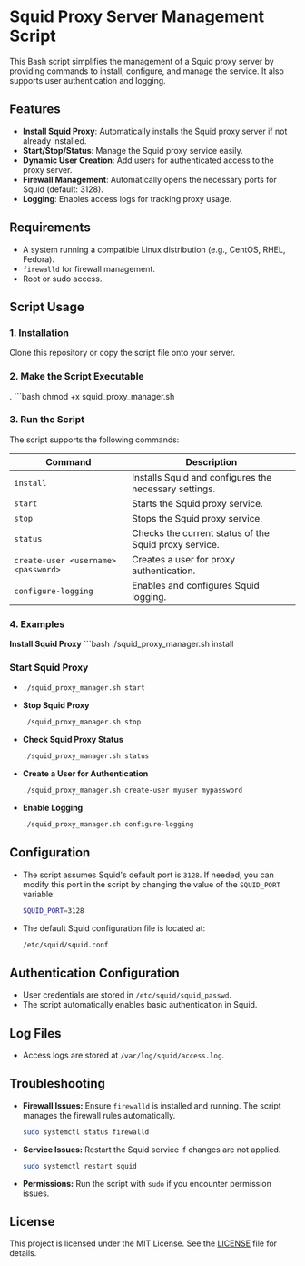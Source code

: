 # Squid Proxy Server Management Script

This Bash script simplifies the management of a Squid proxy server by providing commands to install, configure, and manage the service. It also supports user authentication and logging.

## Features
- **Install Squid Proxy**: Automatically installs the Squid proxy server if not already installed.
- **Start/Stop/Status**: Manage the Squid proxy service easily.
- **Dynamic User Creation**: Add users for authenticated access to the proxy server.
- **Firewall Management**: Automatically opens the necessary ports for Squid (default: 3128).
- **Logging**: Enables access logs for tracking proxy usage.

## Requirements
- A system running a compatible Linux distribution (e.g., CentOS, RHEL, Fedora).
- `firewalld` for firewall management.
- Root or sudo access.

## Script Usage

### 1. Installation
Clone this repository or copy the script file onto your server.

### 2. Make the Script Executable
.
    ```bash
    chmod +x squid_proxy_manager.sh

### 3. Run the Script
The script supports the following commands:

| Command                          | Description                                           |
|----------------------------------|-------------------------------------------------------|
| `install`                        | Installs Squid and configures the necessary settings. |
| `start`                          | Starts the Squid proxy service.                       |
| `stop`                           | Stops the Squid proxy service.                        |
| `status`                         | Checks the current status of the Squid proxy service. |
| `create-user <username> <password>` | Creates a user for proxy authentication.           |
| `configure-logging`              | Enables and configures Squid logging.                 |

### 4. Examples
**Install Squid Proxy**
    ```bash
    ./squid_proxy_manager.sh install

### Start Squid Proxy
-
    ```bash
    ./squid_proxy_manager.sh start

- **Stop Squid Proxy**

    ```bash
    ./squid_proxy_manager.sh stop

- **Check Squid Proxy Status**

    ```bash
    ./squid_proxy_manager.sh status

- **Create a User for Authentication**

    ```bash
    ./squid_proxy_manager.sh create-user myuser mypassword

- **Enable Logging**

    ```bash
    ./squid_proxy_manager.sh configure-logging

## Configuration
- The script assumes Squid's default port is `3128`. If needed, you can modify this port in the script by changing the value of the `SQUID_PORT` variable:

    ```bash
    SQUID_PORT=3128

- The default Squid configuration file is located at:

    ```bash
    /etc/squid/squid.conf

## Authentication Configuration
- User credentials are stored in `/etc/squid/squid_passwd`.
- The script automatically enables basic authentication in Squid.
## Log Files
- Access logs are stored at `/var/log/squid/access.log`.

## Troubleshooting
- **Firewall Issues:** Ensure `firewalld` is installed and running. The script manages the firewall rules automatically.
    ```bash
    sudo systemctl status firewalld

- **Service Issues:** Restart the Squid service if changes are not applied.
    ```bash
    sudo systemctl restart squid

- **Permissions:** Run the script with `sudo` if you encounter permission issues.

## License
This project is licensed under the MIT License. See the [LICENSE](https://github.com/dhruvgarg31/malicious_scripts/blob/master/Socks_Proxy/LICENSE) file for details.